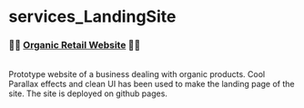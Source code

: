# services_LandingSite

### 🔗🔗  [Organic Retail Website](https://kaustav202.github.io/services_LandingSite/)   🍁🍂
<br/>
Prototype website of a business dealing with organic products. Cool Parallax effects and clean UI has been used to make the landing page of the site.
The site is deployed on github pages.
